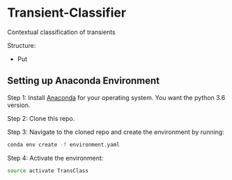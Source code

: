 # Transient-Classifier
Contextual classification of transients

Structure:
- Put  

## Setting up Anaconda Environment

Step 1: Install [Anaconda](https://www.anaconda.com/download/) for your operating system.  You want the python 3.6 version.

Step 2: Clone this repo.

Step 3: Navigate to the cloned repo and create the environment by running:
```bash
conda env create -f environment.yaml
```

Step 4: Activate the environment:
```bash
source activate TransClass
```

